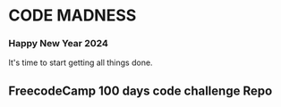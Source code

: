 # CODE MADNESS
### Happy New Year 2024
It's time to start getting all things done. 

## FreecodeCamp 100 days code challenge Repo